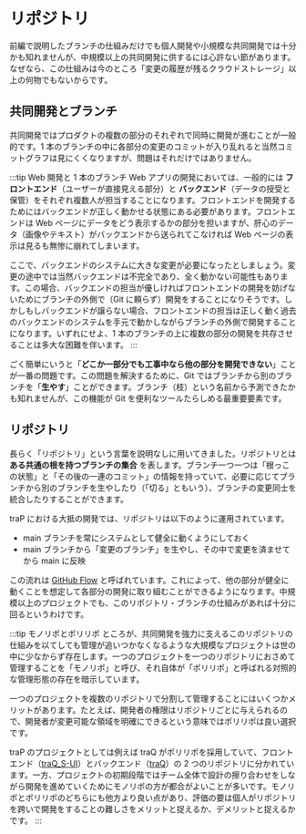 # リポジトリ

前編で説明したブランチの仕組みだけでも個人開発や小規模な共同開発では十分かも知れませんが、中規模以上の共同開発に供するには心許ない節があります。なぜなら、この仕組みは今のところ「変更の履歴が残るクラウドストレージ」以上の何物でもないからです。

## 共同開発とブランチ

共同開発ではプロダクトの複数の部分のそれぞれで同時に開発が進むことが一般的です。1 本のブランチの中に各部分の変更のコミットが入り乱れると当然コミットグラフは見にくくなりますが、問題はそれだけではありません。

:::tip Web 開発と 1 本のブランチ
Web アプリの開発においては、一般的には **フロントエンド**（ユーザーが直接見える部分）と **バックエンド**（データの授受と保管）をそれぞれ複数人が担当することになります。フロントエンドを開発するためにはバックエンドが正しく動かせる状態にある必要があります。フロントエンドは Web ページにデータをどう表示するかの部分を担いますが、肝心のデータ（画像やテキスト）がバックエンドから送られてこなければ Web ページの表示は見るも無惨に崩れてしまいます。

ここで、バックエンドのシステムに大きな変更が必要になったとしましょう。変更の途中では当然バックエンドは不完全であり、全く動かない可能性もあります。この場合、バックエンドの担当が優しければフロントエンドの開発を妨げないためにブランチの外側で（Git に頼らず）開発をすることになりそうです。しかしもしバックエンドが譲らない場合、フロントエンドの担当は正しく動く過去のバックエンドのシステムを手元で動かしながらブランチの外側で開発することになります。いずれにせよ、1 本のブランチの上に複数の部分の開発を共存させることは多大な困難を伴います。
:::

ごく簡単にいうと「**どこか一部分でも工事中なら他の部分を開発できない**」ことが一番の問題です。この問題を解決するために、Git ではブランチから別のブランチを「**生やす**」ことができます。ブランチ（枝）という名前から予測できたかも知れませんが、この機能が Git を便利なツールたらしめる最重要要素です。

## リポジトリ

長らく「リポジトリ」という言葉を説明なしに用いてきました。リポジトリとは **ある共通の根を持つブランチの集合** を表します。ブランチ一つ一つは「根っこの状態」と「その後の一連のコミット」の情報を持っていて、必要に応じてブランチから別のブランチを生やしたり（「切る」ともいう）、ブランチの変更同士を統合したりすることができます。

traP における大抵の開発では、リポジトリは以下のように運用されています。

- main ブランチを常にシステムとして健全に動くようにしておく
- main ブランチから「変更のブランチ」を生やし、その中で変更を済ませてから main に反映

この流れは [GitHub Flow](https://docs.github.com/ja/get-started/using-github/github-flow) と呼ばれています。これによって、他の部分が健全に動くことを想定して各部分の開発に取り組むことができるようになります。中規模以上のプロジェクトでも、このリポジトリ・ブランチの仕組みがあれば十分に回るというわけです。

:::tip モノリポとポリリポ
ところが、共同開発を強力に支えるこのリポジトリの仕組みを以てしても管理が追いつかなくなるような大規模なプロジェクトは世の中に少なからず存在します。一つのプロジェクトを一つのリポジトリにおさめて管理することを「モノリポ」と呼び、それ自体が「ポリリポ」と呼ばれる対照的な管理形態の存在を暗示しています。

一つのプロジェクトを複数のリポジトリで分割して管理することにはいくつかメリットがあります。たとえば、開発者の権限はリポジトリごとに与えられるので、開発者が変更可能な領域を明確にできるという意味ではポリリポは良い選択です。

traP のプロジェクトとしては例えば traQ がポリリポを採用していて、フロントエンド（[traQ_S-UI](https://github.com/traPtitech/traQ_S-UI)）とバックエンド（[traQ](https://github.com/traPtitech/traQ)）の 2 つのリポジトリに分かれています。一方、プロジェクトの初期段階ではチーム全体で設計の擦り合わせをしながら開発を進めていくためにモノリポの方が都合がよいことが多いです。モノリポとポリリポのどちらにも他方より良い点があり、評価の要は個人がリポジトリを跨いで開発をすることの難しさをメリットと捉えるか、デメリットと捉えるかです。
:::